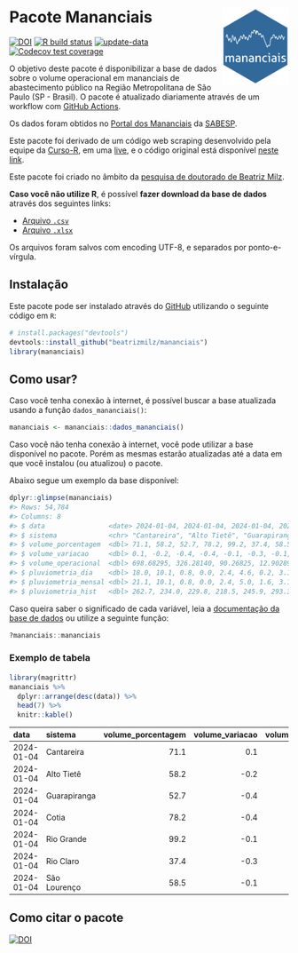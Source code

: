 
<!-- README.md is generated from README.Rmd. Please edit that file -->

# Pacote Mananciais <img src="man/figures/hexlogo.png" align="right" width = "120px"/>

<!-- badges: start -->

[![DOI](https://zenodo.org/badge/DOI/10.5281/zenodo.4733056.svg)](https://doi.org/10.5281/zenodo.4733056)
[![R build
status](https://github.com/beatrizmilz/mananciais/workflows/R-CMD-check/badge.svg)](https://github.com/beatrizmilz/mananciais/actions)
[![update-data](https://github.com/beatrizmilz/mananciais/actions/workflows/2-update_data.yaml/badge.svg)](https://github.com/beatrizmilz/mananciais/actions/workflows/2-update_data.yaml)
[![Codecov test
coverage](https://codecov.io/gh/beatrizmilz/mananciais/branch/master/graph/badge.svg)](https://codecov.io/gh/beatrizmilz/mananciais?branch=master)
<!-- badges: end -->

O objetivo deste pacote é disponibilizar a base de dados sobre o volume
operacional em mananciais de abastecimento público na Região
Metropolitana de São Paulo (SP - Brasil). O pacote é atualizado
diariamente através de um workflow com [GitHub
Actions](https://github.com/beatrizmilz/mananciais/actions).

Os dados foram obtidos no [Portal dos
Mananciais](http://mananciais.sabesp.com.br/Situacao) da
[SABESP](http://site.sabesp.com.br/site/Default.aspx).

Este pacote foi derivado de um código web scraping desenvolvido pela
equipe da [Curso-R](https://www.curso-r.com/), em uma
[live](https://youtu.be/jvZIxrMmOcQ), e o código original está
disponível [neste
link](https://github.com/curso-r/lives/blob/master/drafts/20200730_scraper_sabesp.R).

Este pacote foi criado no âmbito da [pesquisa de doutorado de Beatriz
Milz](https://beatrizmilz.github.io/tese/).

**Caso você não utilize R**, é possível **fazer download da base de
dados** através dos seguintes links:

- [Arquivo
  `.csv`](https://github.com/beatrizmilz/mananciais/raw/master/inst/extdata/mananciais.csv)
- [Arquivo
  `.xlsx`](https://github.com/beatrizmilz/mananciais/blob/master/inst/extdata/mananciais.xlsx?raw=true)

Os arquivos foram salvos com encoding UTF-8, e separados por
ponto-e-vírgula.

## Instalação

Este pacote pode ser instalado através do [GitHub](https://github.com/)
utilizando o seguinte código em `R`:

``` r
# install.packages("devtools")
devtools::install_github("beatrizmilz/mananciais")
library(mananciais)
```

## Como usar?

Caso você tenha conexão à internet, é possível buscar a base atualizada
usando a função `dados_mananciais()`:

``` r
mananciais <- mananciais::dados_mananciais() 
```

Caso você não tenha conexão à internet, você pode utilizar a base
disponível no pacote. Porém as mesmas estarão atualizadas até a data em
que você instalou (ou atualizou) o pacote.

Abaixo segue um exemplo da base disponível:

``` r
dplyr::glimpse(mananciais)
#> Rows: 54,784
#> Columns: 8
#> $ data                <date> 2024-01-04, 2024-01-04, 2024-01-04, 2024-01-04, 2…
#> $ sistema             <chr> "Cantareira", "Alto Tietê", "Guarapiranga", "Cotia…
#> $ volume_porcentagem  <dbl> 71.1, 58.2, 52.7, 78.2, 99.2, 37.4, 58.5, 71.0, 58…
#> $ volume_variacao     <dbl> 0.1, -0.2, -0.4, -0.4, -0.1, -0.3, -0.1, -0.2, -0.…
#> $ volume_operacional  <dbl> 698.68295, 326.28140, 90.26825, 12.90289, 111.2308…
#> $ pluviometria_dia    <dbl> 18.0, 10.1, 0.8, 0.0, 2.4, 4.6, 0.2, 3.1, 0.0, 0.0…
#> $ pluviometria_mensal <dbl> 21.1, 10.1, 0.8, 0.0, 2.4, 5.0, 1.6, 3.1, 0.0, 0.0…
#> $ pluviometria_hist   <dbl> 262.7, 234.0, 229.8, 218.5, 245.9, 293.3, 273.2, 2…
```

Caso queira saber o significado de cada variável, leia a [documentação
da base de
dados](https://beatrizmilz.github.io/mananciais/reference/mananciais.html)
ou utilize a seguinte função:

``` r
?mananciais::mananciais
```

### Exemplo de tabela

``` r
library(magrittr)
mananciais %>% 
  dplyr::arrange(desc(data)) %>% 
  head(7) %>%
  knitr::kable()
```

| data       | sistema      | volume_porcentagem | volume_variacao | volume_operacional | pluviometria_dia | pluviometria_mensal | pluviometria_hist |
|:-----------|:-------------|-------------------:|----------------:|-------------------:|-----------------:|--------------------:|------------------:|
| 2024-01-04 | Cantareira   |               71.1 |             0.1 |          698.68295 |             18.0 |                21.1 |             262.7 |
| 2024-01-04 | Alto Tietê   |               58.2 |            -0.2 |          326.28140 |             10.1 |                10.1 |             234.0 |
| 2024-01-04 | Guarapiranga |               52.7 |            -0.4 |           90.26825 |              0.8 |                 0.8 |             229.8 |
| 2024-01-04 | Cotia        |               78.2 |            -0.4 |           12.90289 |              0.0 |                 0.0 |             218.5 |
| 2024-01-04 | Rio Grande   |               99.2 |            -0.1 |          111.23083 |              2.4 |                 2.4 |             245.9 |
| 2024-01-04 | Rio Claro    |               37.4 |            -0.3 |            5.11258 |              4.6 |                 5.0 |             293.3 |
| 2024-01-04 | São Lourenço |               58.5 |            -0.1 |           51.98359 |              0.2 |                 1.6 |             273.2 |

## Como citar o pacote

[![DOI](https://zenodo.org/badge/DOI/10.5281/zenodo.4733056.svg)](https://doi.org/10.5281/zenodo.4733056)
